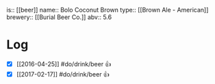 is:: [[beer]]
name:: Bolo Coconut Brown
type:: [[Brown Ale - American]]
brewery:: [[Burial Beer Co.]]
abv:: 5.6

# Log
- [x] [[2016-04-25]] #do/drink/beer 👍
- [x] [[2017-02-17]] #do/drink/beer 👍
